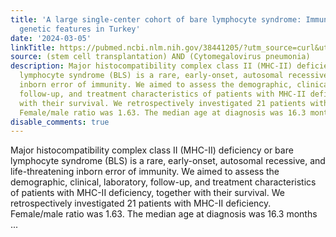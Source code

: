 ```yaml
---
title: 'A large single-center cohort of bare lymphocyte syndrome: Immunological and
  genetic features in Turkey'
date: '2024-03-05'
linkTitle: https://pubmed.ncbi.nlm.nih.gov/38441205/?utm_source=curl&utm_medium=rss&utm_campaign=pubmed-2&utm_content=1jUKNaekwK5-jhnLOsYRQeEvu-lGfd382Ao3uOl7PziqjjxYZK&fc=20220919201732&ff=20240306170354&v=2.18.0.post9+e462414
source: (stem cell transplantation) AND (Cytomegalovirus pneumonia)
description: Major histocompatibility complex class II (MHC-II) deficiency or bare
  lymphocyte syndrome (BLS) is a rare, early-onset, autosomal recessive, and life-threatening
  inborn error of immunity. We aimed to assess the demographic, clinical, laboratory,
  follow-up, and treatment characteristics of patients with MHC-II deficiency, together
  with their survival. We retrospectively investigated 21 patients with MHC-II deficiency.
  Female/male ratio was 1.63. The median age at diagnosis was 16.3 months ...
disable_comments: true
---
```

Major histocompatibility complex class II (MHC-II) deficiency or bare lymphocyte syndrome (BLS) is a rare, early-onset, autosomal recessive, and life-threatening inborn error of immunity. We aimed to assess the demographic, clinical, laboratory, follow-up, and treatment characteristics of patients with MHC-II deficiency, together with their survival. We retrospectively investigated 21 patients with MHC-II deficiency. Female/male ratio was 1.63. The median age at diagnosis was 16.3 months ...